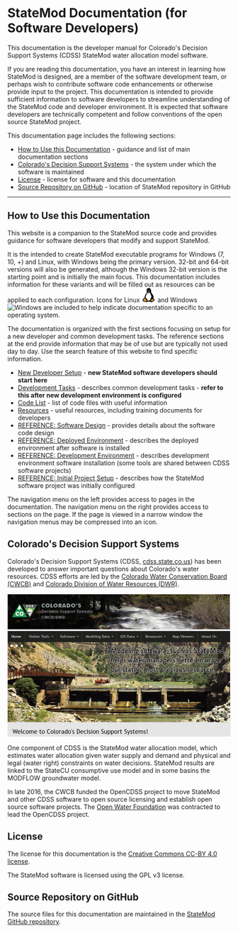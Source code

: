 # StateMod Documentation (for Software Developers) #

This documentation is the developer manual for Colorado's Decision Support Systems (CDSS) StateMod water allocation model software.

If you are reading this documentation, you have an interest in learning how StateMod is designed,
are a member of the software development team,
or perhaps wish to contribute software code enhancements or otherwise provide input to the project.
This documentation is intended to provide sufficient information to software developers
to streamline understanding of the StateMod code and developer environment.
It is expected that software developers are technically competent and
follow conventions of the open source StateMod project.

This documentation page includes the following sections:

* [How to Use this Documentation](#how-to-use-this-documentation) - guidance and list of main documentation sections
* [Colorado's Decision Support Systems](#colorados-decision-support-systems) - the system under which the software is maintained
* [License](#license) - license for software and this documentation
* [Source Repository on GitHub](#source-repository-on-github) - location of StateMod repository in GitHub

------------

## How to Use this Documentation ##

This website is a companion to the StateMod source code and provides guidance for
software developers that modify and support StateMod.

It is the intended to create StateMod executable programs for Windows (7, 10, +) and Linux, with Windows being the primary version.
32-bit and 64-bit versions will also be generated, although the Windows 32-bit version is the starting point and is initially the main focus.
This documentation includes information for these variants and will be filled out as resources can be applied to each configuration.
Icons for Linux ![Linux](images/linux-32.png) and Windows ![Windows](images/windows-32.ico) are included to help indicate documentation
specific to an operating system.

The documentation is organized with the first sections focusing on setup for a new developer and common development tasks.
The reference sections at the end provide information that may be of use but are typically not used day to day.
Use the search feature of this website to find specific information.

* [New Developer Setup](dev-new/overview/) - **new StateMod software developers should start here**
* [Development Tasks](dev-tasks/overview/) - describes common development tasks - **refer to this after new development environment is configured**
* [Code List](code-list/code-list) - list of code files with useful information
* [Resources](resources/resources) - useful resources, including training documents for developers
* [REFERENCE: Software Design](software-design/overview/) - provides details about the software code design
* [REFERENCE: Deployed Environment](deployed-env/overview/) - describes the deployed environment after software is installed
* [REFERENCE: Development Environment](dev-env/overview/) - describes development environment software installation (some tools are shared between CDSS software projects)
* [REFERENCE: Initial Project Setup](project-init/overview/) - describes how the StateMod software project was initially configured

The navigation menu on the left provides access to pages in the documentation.
The navigation menu on the right provides access to sections on the page.
If the page is viewed in a narrow window the navigation menus may be compressed into an icon.

## Colorado's Decision Support Systems ##

Colorado's Decision Support Systems (CDSS, [cdss.state.co.us](https://www.colorado.gov/cdss))
has been developed to answer important questions about Colorado's water resources.
CDSS efforts are led by the [Colorado Water Conservation Board (CWCB)](http://cwcb.state.co.us)
and [Colorado Division of Water Resources (DWR)](http://water.state.co.us).

![CDSS Website](index-images/CDSS-website.png)

One component of CDSS is the StateMod water allocation model, which estimates water allocation given water supply and demand and
physical and legal (water right) constraints on water decisions.
StateMod results are linked to the StateCU consumptive use model and in some basins the MODFLOW groundwater model.

In late 2016, the CWCB funded the OpenCDSS project to move StateMod and other CDSS software to open source licensing
and establish open source software projects.
The [Open Water Foundation](http://openwaterfoundation.org) was contracted to lead the OpenCDSS project.

## License ##

The license for this documentation is the [Creative Commons CC-BY 4.0 license](https://creativecommons.org/licenses/by/4.0/).

The StateMod software is licensed using the GPL v3 license.

## Source Repository on GitHub ##

The source files for this documentation are maintained in the
[StateMod GitHub repository](https://github.com/OpenCDSS/cdss-app-statemod-fortran-doc-dev).
